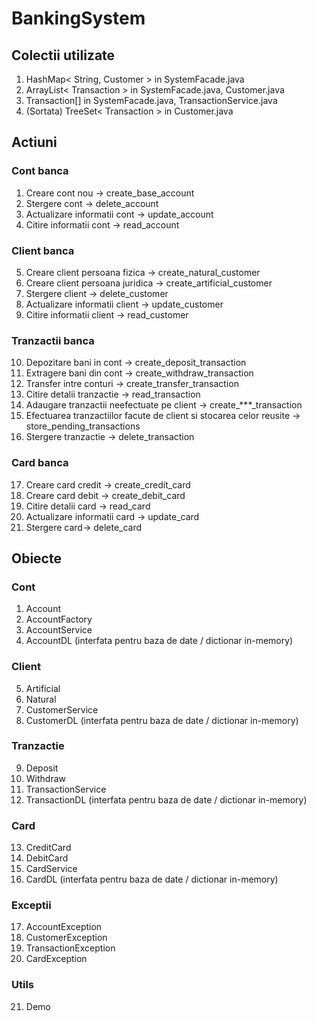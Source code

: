 # BankingSystem

## Colectii utilizate 

1. HashMap< String, Customer > in SystemFacade.java
2. ArrayList< Transaction > in SystemFacade.java, Customer.java
3. Transaction[] in SystemFacade.java, TransactionService.java
4. (Sortata) TreeSet< Transaction > in Customer.java

## Actiuni

### Cont banca
1. Creare cont nou -> create_base_account
2. Stergere cont -> delete_account
3. Actualizare informatii cont -> update_account
4. Citire informatii cont -> read_account
### Client banca
5. Creare client persoana fizica -> create_natural_customer
6. Creare client persoana juridica -> create_artificial_customer
7. Stergere client -> delete_customer
8. Actualizare informatii client -> update_customer
9. Citire informatii client -> read_customer
### Tranzactii banca 
10. Depozitare bani in cont -> create_deposit_transaction
11. Extragere bani din cont -> create_withdraw_transaction
12. Transfer intre conturi -> create_transfer_transaction
13. Citire detalii tranzactie -> read_transaction
14. Adaugare tranzactii neefectuate pe client -> create_***_transaction
15. Efectuarea tranzactiilor facute de client si stocarea celor reusite -> store_pending_transactions
16. Stergere tranzactie -> delete_transaction
### Card banca 
17. Creare card credit -> create_credit_card
18. Creare card debit -> create_debit_card
19. Citire detalii card -> read_card
20. Actualizare informatii card -> update_card
21. Stergere card-> delete_card

## Obiecte

### Cont 
1. Account
2. AccountFactory
3. AccountService
4. AccountDL (interfata pentru baza de date / dictionar in-memory)
### Client
5. Artificial 
6. Natural 
7. CustomerService
8. CustomerDL (interfata pentru baza de date / dictionar in-memory)
### Tranzactie
9. Deposit
10. Withdraw
11. TransactionService
12. TransactionDL (interfata pentru baza de date / dictionar in-memory)
### Card 
13. CreditCard 
14. DebitCard 
15. CardService 
16. CardDL (interfata pentru baza de date / dictionar in-memory)
### Exceptii
17. AccountException
18. CustomerException
19. TransactionException
20. CardException
### Utils
21. Demo
